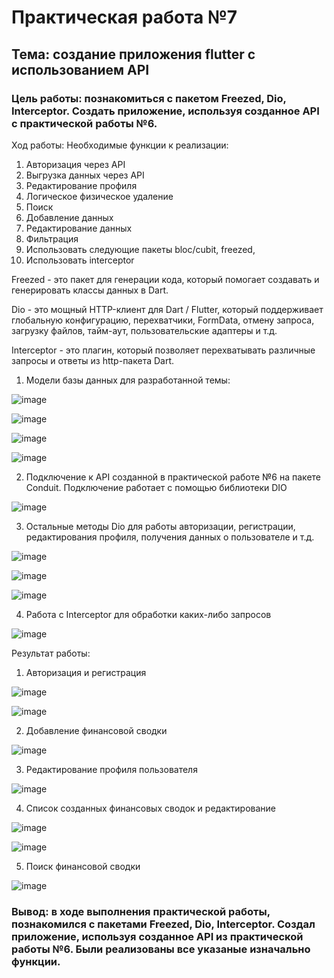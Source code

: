 # Практическая работа №7
## Тема: создание приложения flutter с использованием API
### Цель работы: познакомиться с пакетом Freezed, Dio, Interceptor. Создать приложение, используя созданное API с практической работы №6.
Ход работы: 
Необходимые функции к реализации:
1.	Авторизация через API
2.	Выгрузка данных через API
3.	Редактирование профиля
4.	Логическое физическое удаление
5.	Поиск
6.	Добавление данных
7.	Редактирование данных
8.	Фильтрация
9.	Использовать следующие пакеты bloc/cubit, freezed, 
10.	Использовать interceptor

Freezed - это пакет для генерации кода, который помогает создавать и генерировать классы данных в Dart.

Dio - это мощный HTTP-клиент для Dart / Flutter, который поддерживает глобальную конфигурацию, перехватчики, FormData, отмену запроса, загрузку файлов, тайм-аут, пользовательские адаптеры и т.д.

Interceptor - это плагин, который позволяет перехватывать различные запросы и ответы из http-пакета Dart.

1) Модели базы данных для разработанной темы:

![image](https://github.com/ShubinAleksey/FlutterPracticeNumber1/blob/flutter_practice7/images/modelCategories.png)

![image](https://github.com/ShubinAleksey/FlutterPracticeNumber1/blob/flutter_practice7/images/modelUser.png)

![image](https://github.com/ShubinAleksey/FlutterPracticeNumber1/blob/flutter_practice7/images/modelResponse.png)

![image](https://github.com/ShubinAleksey/FlutterPracticeNumber1/blob/flutter_practice7/images/modelFinance.png)

2) Подключение к API созданной в практической работе №6 на пакете Conduit. Подключение работает с помощью библиотеки DIO

![image](https://github.com/ShubinAleksey/FlutterPracticeNumber1/blob/flutter_practice7/images/Connect.png)

3) Остальные методы Dio для работы авторизации, регистрации, редактирования профиля, получения данных о пользователе и т.д.

![image](https://github.com/ShubinAleksey/FlutterPracticeNumber1/blob/flutter_practice7/images/dio1.png)

![image](https://github.com/ShubinAleksey/FlutterPracticeNumber1/blob/flutter_practice7/images/dio2.png)

![image](https://github.com/ShubinAleksey/FlutterPracticeNumber1/blob/flutter_practice7/images/dio3.png)

4) Работа с Interceptor для обработки каких-либо запросов

![image](https://github.com/ShubinAleksey/FlutterPracticeNumber1/blob/flutter_practice7/images/authenticateInterceptor.png)

Результат работы:

1) Авторизация и регистрация

![image](https://github.com/ShubinAleksey/FlutterPracticeNumber1/blob/flutter_practice7/images/regisUI.png)

![image](https://github.com/ShubinAleksey/FlutterPracticeNumber1/blob/flutter_practice7/images/authUI.png)

2) Добавление финансовой сводки

![image](https://github.com/ShubinAleksey/FlutterPracticeNumber1/blob/flutter_practice7/images/addFinance.png)

3) Редактирование профиля пользователя

![image](https://github.com/ShubinAleksey/FlutterPracticeNumber1/blob/flutter_practice7/images/updateProfileUI.png)

4) Список созданных финансовых сводок и редактирование

![image](https://github.com/ShubinAleksey/FlutterPracticeNumber1/blob/flutter_practice7/images/financeListUI.png)

![image](https://github.com/ShubinAleksey/FlutterPracticeNumber1/blob/flutter_practice7/images/financeEditUI.png)

5) Поиск финансовой сводки

![image](https://github.com/ShubinAleksey/FlutterPracticeNumber1/blob/flutter_practice7/images/financeSearchUI.png)

### Вывод: в ходе выполнения практической работы, познакомился с пакетами Freezed, Dio, Interceptor. Создал приложение, используя созданное API из практической работы №6. Были реализованы все указаные изначально функции.